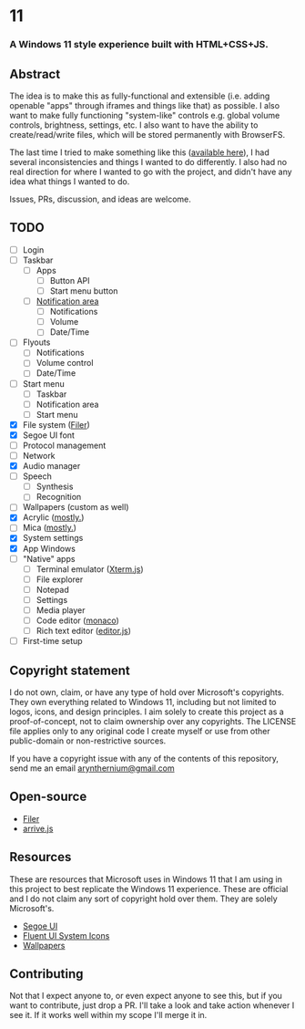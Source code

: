 # 11

### A Windows 11 style experience built with HTML+CSS+JS.

## Abstract

The idea is to make this as fully-functional and extensible (i.e. adding openable "apps" through iframes and things like that) as possible. I also want to make fully functioning "system-like" controls e.g. global volume controls, brightness, settings, etc. I also want to have the ability to create/read/write files, which will be stored permanently with BrowserFS.

The last time I tried to make something like this ([available here](https://github.com/arynthernium/winUI)), I had several inconsistencies and things I wanted to do differently. I also had no real direction for where I wanted to go with the project, and didn't have any idea what things I wanted to do.

Issues, PRs, discussion, and ideas are welcome.

## TODO
- [ ] Login
- [ ] Taskbar
	- [ ] Apps
		- [ ] Button API
		- [ ] Start menu button
	- [ ] [Notification area](https://devblogs.microsoft.com/oldnewthing/20030910-00/?p=42583)
		- [ ] Notifications
		- [ ] Volume
		- [ ] Date/Time
- [ ] Flyouts
	- [ ] Notifications
	- [ ] Volume control
	- [ ] Date/Time
- [ ] Start menu
	- [ ] Taskbar
	- [ ] Notification area
	- [ ] Start menu
- [x] File system ([Filer](https://github.com/filerjs/filer))
- [x] Segoe UI font
- [ ] Protocol management
- [ ] Network
- [x] Audio manager
- [ ] Speech
	- [ ] Synthesis
	- [ ] Recognition
- [ ] Wallpapers (custom as well)
- [x] Acrylic ([mostly.](https://docs.microsoft.com/en-us/windows/apps/design/style/acrylic))
- [ ] Mica ([mostly.](https://docs.microsoft.com/en-us/windows/apps/design/style/mica))
- [x] System settings
- [x] App Windows
- [ ] "Native" apps
	- [ ] Terminal emulator ([Xterm.js](https://xtermjs.org/))
	- [ ] File explorer
	- [ ] Notepad
	- [ ] Settings
	- [ ] Media player
	- [ ] Code editor ([monaco](https://github.com/microsoft/monaco-editor))
	- [ ] Rich text editor ([editor.js](https://editorjs.io/))
- [ ] First-time setup

## Copyright statement
I do not own, claim, or have any type of hold over Microsoft's copyrights. They own everything related to Windows 11, including but not limited to logos, icons, and design principles. I aim solely to create this project as a proof-of-concept, not to claim ownership over any copyrights. The LICENSE file applies only to any original code I create myself or use from other public-domain or non-restrictive sources.

If you have a copyright issue with any of the contents of this repository, send me an email [arynthernium@gmail.com](mailto:arynthernium@gmail.com)

## Open-source
- [Filer](https://filer.js.org/)
- [arrive.js](https://github.com/uzairfarooq/arrive)

## Resources
These are resources that Microsoft uses in Windows 11 that I am using in this project to best replicate the Windows 11 experience. These are official and I do not claim any sort of copyright hold over them. They are solely Microsoft's.
- [Segoe UI](https://docs.microsoft.com/en-us/typography/font-list/segoe-ui)
- [Fluent UI System Icons](https://github.com/microsoft/fluentui-system-icons)
- [Wallpapers](https://drive.google.com/drive/folders/1JgF9H97Xn8MojslgF4LPXSlbLLfK2Ekn)

## Contributing
Not that I expect anyone to, or even expect anyone to see this, but if you want to contribute, just drop a PR. I'll take a look and take action whenever I see it. If it works well within my scope I'll merge it in.